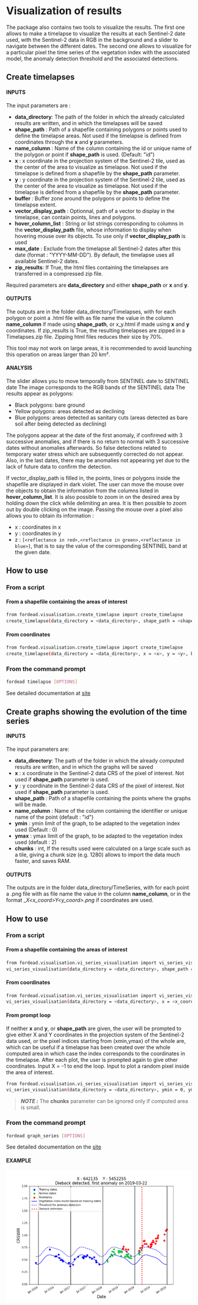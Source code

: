 # Visualization of results
The package also contains two tools to visualize the results. The first one allows to make a timelapse to visualize the results at each Sentinel-2 date used, with the Sentinel-2 data in RGB in the background and a slider to navigate between the different dates.
The second one allows to visualize for a particular pixel the time series of the vegetation index with the associated model, the anomaly detection threshold and the associated detections.

## Create timelapses
#### INPUTS
The input parameters are :

- **data_directory**: The path of the folder in which the already calculated results are written, and in which the timelapses will be saved
- **shape_path** : Path of a shapefile containing polygons or points used to define the timelapse areas. Not used if the timelapse is defined from coordinates through the **x** and **y** parameters.
- **name_column** : Name of the column containing the id or unique name of the polygon or point if **shape_path** is used. (Default: "id")
- **x** : x coordinate in the projection system of the Sentinel-2 tile, used as the center of the area to visualize as timelapse. Not used if the timelapse is defined from a shapefile by the **shape_path** parameter.
- **y** : y coordinate in the projection system of the Sentinel-2 tile, used as the center of the area to visualize as timelapse. Not used if the timelapse is defined from a shapefile by the **shape_path** parameter.
- **buffer** : Buffer zone around the polygons or points to define the timelapse extent.
- **vector_display_path** : Optionnal, path of a vector to display in the timelapse, can contain points, lines and polygons.
- **hover_column_list** : String or list strings corresponding to columns in the **vector_display_path** file, whose information to display when hovering mouse over its objects. To use only if **vector_display_path** is used
- **max_date** : Exclude from the timelapse all Sentinel-2 dates after this date (format : "YYYY-MM-DD"). By default, the timelapse uses all available Sentinel-2 dates.
- **zip_results**: If True, the html files containing the timelapses are transferred in a compressed zip file.

Required parameters are **data_directory** and either **shape_path** or **x** and **y**.

#### OUTPUTS
The outputs are in the folder data_directory/Timelapses, with for each polygon or point a .html file with as file name the value in the column **name_column** if made using **shape_path**, or x_y.html if made using **x** and **y** coordinates.
If zip_results is True, the resulting timelapses are zipped in a Timelapses.zip file. Zipping html files reduces their size by 70%.

This tool may not work on large areas, it is recommended to avoid launching this operation on areas larger than 20 km².

#### ANALYSIS
The slider allows you to move temporally from SENTINEL date to SENTINEL date
The image corresponds to the RGB bands of the SENTINEL data
The results appear as polygons:
- Black polygons: bare ground
- Yellow polygons: areas detected as declining
- Blue polygons: areas detected as sanitary cuts (areas detected as bare soil after being detected as declining)

The polygons appear at the date of the first anomaly, if confirmed with 3 successive anomalies, and if there is no return to normal with 3 successive dates without anomalies afterwards. So false detections related to temporary water stress which are subsequently corrected do not appear. Also, in the last dates, there may be anomalies not appearing yet due to the lack of future data to confirm the detection.

If vector_display_path is filled in, the points, lines or polygons inside the shapefile are displayed in dark violet. The user can move the mouse over the objects to obtain the information from the columns listed in **hover_column_list**.
It is also possible to zoom in on the desired area by holding down the click while delimiting an area. It is then possible to zoom out by double clicking on the image. Passing the mouse over a pixel also allows you to obtain its information :

- x : coordinates in x
- y : coordinates in y
- z : `[<reflectance in red>,<reflectance in green>,<reflectance in blue>]`, that is to say the value of the corresponding SENTINEL band at the given date.

## How to use
### From a script
#### From a shapefile containing the areas of interest
```bash
from fordead.visualisation.create_timelapse import create_timelapse
create_timelapse(data_directory = <data_directory>, shape_path = <shape_path>, buffer = 100, name_column = "id")
```
#### From coordinates
```bash
from fordead.visualisation.create_timelapse import create_timelapse
create_timelapse(data_directory = <data_directory>, x = <x>, y = <y>, buffer = 100)
```
### From the command prompt
```bash
fordead timelapse [OPTIONS]
```
See detailed documentation at [site](https://fordead.gitlab.io/fordead_package/docs/cli/#fordead-timelapse)

## Create graphs showing the evolution of the time series
#### INPUTS
The input parameters are:

- **data_directory**: The path of the folder in which the already computed results are written, and in which the graphs will be saved
- **x** : x coordinate in the Sentinel-2 data CRS of the pixel of interest. Not used if **shape_path** parameter is used.
- **y** : y coordinate in the Sentinel-2 data CRS of the pixel of interest. Not used if **shape_path** parameter is used.
- **shape_path** : Path of a shapefile containing the points where the graphs will be made.
- **name_column** : Name of the column containing the identifier or unique name of the point (default : "id")
- **ymin** : ymin limit of the graph, to be adapted to the vegetation index used (Default : 0)
- **ymax** : ymax limit of the graph, to be adapted to the vegetation index used (default : 2)
- **chunks** : int, If the results used were calculated on a large scale such as a tile, giving a chunk size (e.g. 1280)  allows to import the data much faster, and saves RAM.

#### OUTPUTS
The outputs are in the folder data_directory/TimeSeries, with for each point a .png file with as file name the value in the column **name_column**, or in the format __X<x_coord>_Y<y_coord>.png__ if coordinates are used.

## How to use
### From a script
#### From a shapefile containing the areas of interest
```bash
from fordead.visualisation.vi_series_visualisation import vi_series_visualisation
vi_series_visualisation(data_directory = <data_directory>, shape_path = <shape_path>, name_column = "id", ymin = 0, ymax = 2, chunks = 100)
```
#### From coordinates
```bash
from fordead.visualisation.vi_series_visualisation import vi_series_visualisation
vi_series_visualisation(data_directory = <data_directory>, x = <x_coord>, y = <y_coord>, ymin = 0, ymax = 2, chunks = 100)
```

#### From prompt loop
If neither **x** and **y**, or **shape_path** are given, the user will be prompted to give either X and Y coordinates in the projection system of the Sentinel-2 data used, or the pixel indices starting from (xmin,ymax) of the whole are, which can be useful if a timelapse has been created over the whole computed area in which case the index corresponds to the coordinates in the timelapse.
After each plot, the user is prompted again to give other coordinates. Input X = -1 to end the loop. Input <ENTER> to plot a random pixel inside the area of interest.

```bash
from fordead.visualisation.vi_series_visualisation import vi_series_visualisation
vi_series_visualisation(data_directory = <data_directory>, ymin = 0, ymax = 2, chunks = 100)
```

> **_NOTE :_** The **chunks** parameter can be ignored only if computed area is small.

### From the command prompt
```bash
fordead graph_series [OPTIONS]
```
See detailed documentation on the [site](https://fordead.gitlab.io/fordead_package/docs/cli/#fordead-graph_series)

#### EXAMPLE
![anomaly_detection_X642135_Y5452255](Diagrams/anomaly_detection_X642135_Y5452255.png "anomaly_detection_X642135_Y5452255")